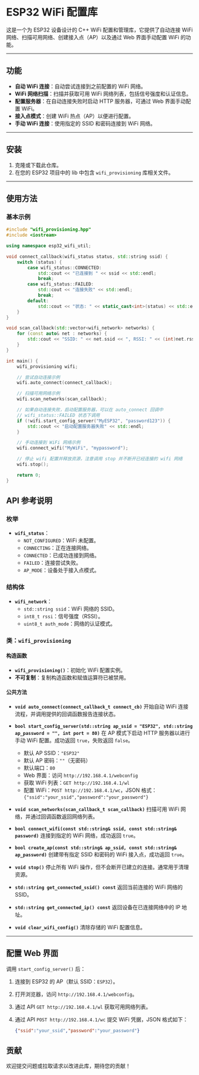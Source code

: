 # ESP32 WiFi 配置库

这是一个为 ESP32 设备设计的 C++ WiFi 配置和管理库，它提供了自动连接 WiFi 网络、扫描可用网络、创建接入点（AP）以及通过 Web 界面手动配置 WiFi 的功能。

---

## 功能

- **自动 WiFi 连接**：自动尝试连接到之前配置的 WiFi 网络。
- **WiFi 网络扫描**：扫描并获取可用 WiFi 网络列表，包括信号强度和认证信息。
- **配置服务器**：在自动连接失败时启动 HTTP 服务器，可通过 Web 界面手动配置 WiFi。
- **接入点模式**：创建 WiFi 热点（AP）以便进行配置。
- **手动 WiFi 连接**：使用指定的 SSID 和密码连接到 WiFi 网络。

---

## 安装

1. 克隆或下载此仓库。
2. 在您的 ESP32 项目中的 lib 中包含 `wifi_provisioning` 库相关文件。

---

## 使用方法

### 基本示例

```cpp
#include "wifi_provisioning.hpp"
#include <iostream>

using namespace esp32_wifi_util;

void connect_callback(wifi_status status, std::string ssid) {
    switch (status) {
        case wifi_status::CONNECTED:
            std::cout << "已连接到 " << ssid << std::endl;
            break;
        case wifi_status::FAILED:
            std::cout << "连接失败" << std::endl;
            break;
        default:
            std::cout << "状态: " << static_cast<int>(status) << std::endl;
    }
}

void scan_callback(std::vector<wifi_network> networks) {
    for (const auto& net : networks) {
        std::cout << "SSID: " << net.ssid << ", RSSI: " << (int)net.rssi << std::endl;
    }
}

int main() {
    wifi_provisioning wifi;

    // 尝试自动连接示例
    wifi.auto_connect(connect_callback);

    // 扫描可用网络示例
    wifi.scan_networks(scan_callback);

    // 如果自动连接失败，启动配置服务器，可以在 auto_connect 回调中
    // wifi_status::FAILED 状态下调用
    if (!wifi.start_config_server("MyESP32", "password123")) {
        std::cout << "启动配置服务器失败" << std::endl;
    }

    // 手动连接到 WiFi 网络示例
    wifi.connect_wifi("MyWiFi", "mypassword");

    // 停止 wifi 配置并释放资源，注意调用 stop 并不断开已经连接的 wifi 网络
    wifi.stop();

    return 0;
}

```

## API 参考说明

### 枚举

- **`wifi_status`**：
  - `NOT_CONFIGURED`：WiFi 未配置。
  - `CONNECTING`：正在连接网络。
  - `CONNECTED`：已成功连接到网络。
  - `FAILED`：连接尝试失败。
  - `AP_MODE`：设备处于接入点模式。

### 结构体

- **`wifi_network`**：
  - `std::string ssid`：WiFi 网络的 SSID。
  - `int8_t rssi`：信号强度（RSSI）。
  - `uint8_t auth_mode`：网络的认证模式。

### 类：`wifi_provisioning`

#### 构造函数

- **`wifi_provisioning()`**：初始化 WiFi 配置实例。
- **不可复制**：复制构造函数和赋值运算符已被禁用。

#### 公共方法

- **`void auto_connect(connect_callback_t connect_cb)`**
  开始自动 WiFi 连接流程，并调用提供的回调函数报告连接状态。

- **`bool start_config_server(std::string ap_ssid = "ESP32", std::string ap_password = "", int port = 80)`**
  在 AP 模式下启动 HTTP 服务器以进行手动 WiFi 配置。成功返回 `true`，失败返回 `false`。
  - 默认 AP SSID：`"ESP32"`
  - 默认 AP 密码：`""`（无密码）
  - 默认端口：`80`
  - Web 界面：访问 `http://192.168.4.1/webconfig`
  - 获取 WiFi 列表：`GET http://192.168.4.1/wl`
  - 配置 WiFi：`POST http://192.168.4.1/wc`，JSON 格式：`{"ssid":"your_ssid","password":"your_password"}`

- **`void scan_networks(scan_callback_t scan_callback)`**
  扫描可用 WiFi 网络，并通过回调函数返回网络列表。

- **`bool connect_wifi(const std::string& ssid, const std::string& password)`**
  连接到指定的 WiFi 网络，成功返回 `true`。

- **`bool create_ap(const std::string& ap_ssid, const std::string& ap_password)`**
  创建带有指定 SSID 和密码的 WiFi 接入点，成功返回 `true`。

- **`void stop()`**
  停止所有 WiFi 操作，但不会断开已建立的连接。通常用于清理资源。

- **`std::string get_connected_ssid() const`**
  返回当前连接的 WiFi 网络的 SSID。

- **`std::string get_connected_ip() const`**
  返回设备在已连接网络中的 IP 地址。

- **`void clear_wifi_config()`**
  清除存储的 WiFi 配置信息。

---

## 配置 Web 界面

调用 `start_config_server()` 后：

1. 连接到 ESP32 的 AP（默认 SSID：`ESP32`）。
2. 打开浏览器，访问 `http://192.168.4.1/webconfig`。
3. 通过 API `GET http://192.168.4.1/wl` 获取可用网络列表。
4. 通过 API `POST http://192.168.4.1/wc` 提交 WiFi 凭据，JSON 格式如下：

   ```json
   {"ssid":"your_ssid","password":"your_password"}
   ```

## 贡献

欢迎提交问题或拉取请求以改进此库，期待您的贡献！
